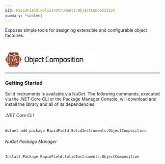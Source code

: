 ```yaml
---
uid: RapidField.SolidInstruments.ObjectComposition
summary: *content
---
```


<!--
Copyright (c) RapidField LLC. Licensed under the MIT License. See LICENSE.txt in the project root for license information.
-->

Exposes simple tools for designing extensible and configurable object factories.

<br />

![Object Composition label](../images/Label.ObjectComposition.300w.png)
- - -

### Getting Started

Solid Instruments is available via NuGet. The following commands, executed via the .NET Core CLI or the Package Manager Console, will download and install the library and all of its dependencies.

###### .NET Core CLI

```shell
dotnet add package RapidField.SolidInstruments.ObjectComposition
```

###### NuGet Package Manager

```shell
Install-Package RapidField.SolidInstruments.ObjectComposition
```
